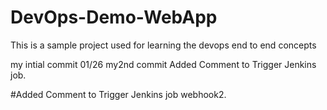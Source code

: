 # DevOps-Demo-WebApp
This is a sample project used for learning the devops end to end concepts

my intial commit 01/26
my2nd commit
Added Comment to Trigger Jenkins job.

#Added Comment to Trigger Jenkins job webhook2.
